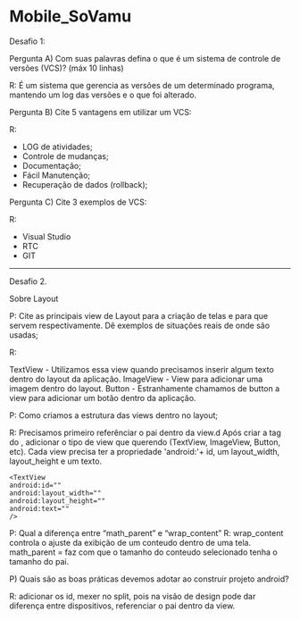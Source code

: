 # Mobile_SoVamu

Desafio 1:


Pergunta A)	
Com suas palavras defina o que é um sistema de controle de versões (VCS)? (máx 10 linhas)

R: É um sistema que gerencia as versões de um determinado programa, mantendo um log das versões e o que foi alterado.

Pergunta B)
Cite 5 vantagens em utilizar um VCS:

R: 
- LOG de atividades;
- Controle de mudanças;
- Documentação;
- Fácil Manutenção;
- Recuperação de dados (rollback);

Pergunta C) 
Cite 3 exemplos de VCS:

R:
- Visual Studio
- RTC
- GIT 

----------------------------------------------------------------------------------------

Desafio 2.

Sobre Layout

P: Cite as principais view de Layout para a criação de telas e para que servem respectivamente. Dê exemplos de situações reais de onde são usadas;

R: 

TextView - Utilizamos essa view quando precisamos inserir algum texto dentro do layout da aplicação.
ImageView - View para adicionar uma imagem dentro do layout.
Button - Estranhamente chamamos de button a view para adicionar um botão dentro da aplicação. 


P: Como criamos a estrutura das views dentro no layout;

R: Precisamos primeiro referênciar o pai dentro da view.d
Após criar a tag do <LinearLayout>, adicionar o tipo de view que querendo (TextView, ImageView, Button, etc).
Cada view precisa ter a propriedade 'android:'+ id, um layout_width, layout_height e um texto.

<LinearLayout android:layout_width=""
              android:layout_height="">
			  
	<TextView 
	android:id=""
	android:layout_width=""
	android:layout_height=""
	android:text="" 
	/>

</LinearLayout>


P: Qual a diferença entre “math_parent” e “wrap_content”
R: wrap_content controla o ajuste da exibição de um conteudo dentro de uma tela.  
   math_parent = faz com que o tamanho do conteudo selecionado tenha o tamanho do pai.
   
   
P) Quais são as boas práticas devemos adotar ao construir projeto android?

R: adicionar os id, mexer no split, pois na visão de design pode dar diferença entre dispositivos, referenciar o pai dentro da view.
